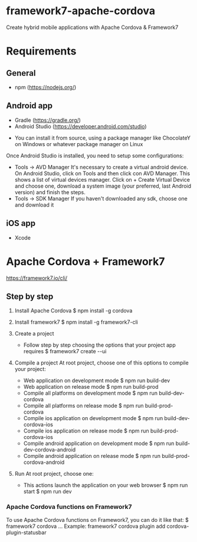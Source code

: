 # framework7-apache-cordova
Create hybrid mobile applications with Apache Cordova & Framework7

# Requirements
## General
- npm (https://nodejs.org/)

## Android app
- Gradle (https://gradle.org/)
- Android Studio (https://developer.android.com/studio)

* You can install it from source, using a package manager like ChocolateY on Windows or whatever package manager on Linux

Once Android Studio is installed, you need to setup some configurations:
- Tools -> AVD Manager
	It's necessary to create a virtual android device. On Android Studio, click on Tools and then click con AVD Manager. This shows a list of virtual devices manager.
	Click on + Create Virtual Device and choose one, download a system image (your preferred, last Android version) and finish the steps.
- Tools -> SDK Manager
	If you haven't downloaded any sdk, choose one and download it

## iOS app
- Xcode

# Apache Cordova + Framework7
https://framework7.io/cli/

## Step by step
1. Install Apache Cordova
	$ npm install -g cordova

2. Install framework7
	$ npm install -g framework7-cli

3. Create a project
	* Follow step by step choosing the options that your project app requires
	$ framework7 create --ui

4. Compile a project
	At root project, choose one of this options to compile your project:
	* Web application on development mode
	$ npm run build-dev
	* Web application on release mode
	$ npm run build-prod
	* Compile all platforms on development mode
	$ npm run build-dev-cordova
	* Compile all platforms on release mode
	$ npm run build-prod-cordova
	* Compile ios application on development mode
	$ npm run build-dev-cordova-ios
	* Compile ios application on release mode
	$ npm run build-prod-cordova-ios
	* Compile android application on development mode
	$ npm run build-dev-cordova-android
	* Compile android application on release mode
	$ npm run build-prod-cordova-android

5. Run
	At root project, choose one:
	* This actions launch the application on your web browser
	$ npm run start
	$ npm run dev

### Apache Cordova functions on Framework7
To use Apache Cordova functions on Framework7, you can do it like that:
$ framework7 cordova ...
Example: framework7 cordova plugin add cordova-plugin-statusbar